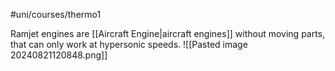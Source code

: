 #uni/courses/thermo1 

Ramjet engines are [[Aircraft Engine|aircraft engines]] without moving parts, that can only work at hypersonic speeds.
![[Pasted image 20240821120848.png]]